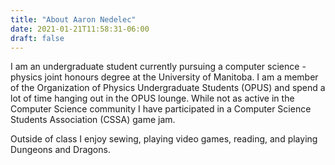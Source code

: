 ```yaml
---
title: "About Aaron Nedelec"
date: 2021-01-21T11:58:31-06:00
draft: false
---
```


I am an undergraduate student currently pursuing a computer science - physics joint honours degree at the University of Manitoba.  I am a member of the Organization of Physics Undergraduate Students (OPUS)
and spend a lot of time hanging out in the OPUS lounge.  While not as active in the Computer Science community I have participated in a Computer Science Students Association (CSSA) game jam.  

Outside of class I enjoy sewing, playing video games, reading, and playing Dungeons and Dragons.
